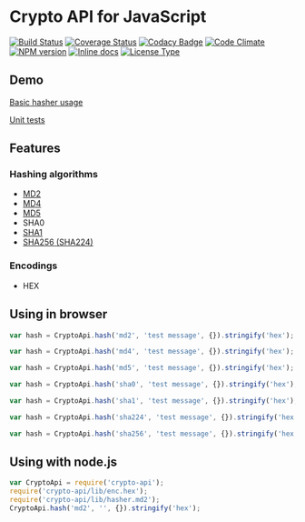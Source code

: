 # Crypto API for JavaScript

[![Build Status](https://travis-ci.org/nf404/crypto-api.svg?branch=master)](https://travis-ci.org/nf404/crypto-api)
[![Coverage Status](https://coveralls.io/repos/nf404/crypto-api/badge.svg?branch=master&service=github)](https://coveralls.io/github/nf404/crypto-api?branch=master)
[![Codacy Badge](https://api.codacy.com/project/badge/grade/aaf2b599d7194aeaa9bbb74ec8c6212c)](https://www.codacy.com/app/nf404/crypto-api)
[![Code Climate](https://codeclimate.com/github/nf404/crypto-api/badges/gpa.svg)](https://codeclimate.com/github/nf404/crypto-api)
[![NPM version](https://img.shields.io/npm/v/crypto-api.svg)](https://www.npmjs.com/package/crypto-api)
[![Inline docs](http://inch-ci.org/github/nf404/crypto-api.svg?branch=master&style=shields)](http://inch-ci.org/github/nf404/crypto-api)
[![License Type](https://img.shields.io/badge/license-MIT-blue.svg)](LICENSE.md)

## Demo
[Basic hasher usage](https://rawgit.com/nf404/crypto-api/master/example/hasher-basic.html)

[Unit tests](https://rawgit.com/nf404/crypto-api/master/example/unit-tests.html)

## Features

### Hashing algorithms
* [MD2](https://tools.ietf.org/html/rfc1319)
* [MD4](https://tools.ietf.org/html/rfc1320)
* [MD5](https://tools.ietf.org/html/rfc1321)
* SHA0
* [SHA1](https://tools.ietf.org/html/rfc3174)
* [SHA256 (SHA224)](https://tools.ietf.org/html/rfc4634)

### Encodings
* HEX

## Using in browser

```javascript
var hash = CryptoApi.hash('md2', 'test message', {}).stringify('hex');

var hash = CryptoApi.hash('md4', 'test message', {}).stringify('hex');

var hash = CryptoApi.hash('md5', 'test message', {}).stringify('hex');

var hash = CryptoApi.hash('sha0', 'test message', {}).stringify('hex');

var hash = CryptoApi.hash('sha1', 'test message', {}).stringify('hex');

var hash = CryptoApi.hash('sha224', 'test message', {}).stringify('hex');

var hash = CryptoApi.hash('sha256', 'test message', {}).stringify('hex');
```

## Using with node.js

```javascript
var CryptoApi = require('crypto-api');
require('crypto-api/lib/enc.hex');
require('crypto-api/lib/hasher.md2');
CryptoApi.hash('md2', '', {}).stringify('hex');
```
